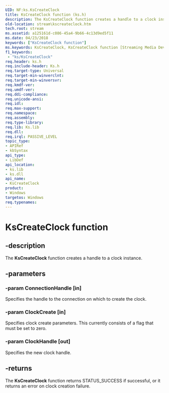 ```yaml
---
UID: NF:ks.KsCreateClock
title: KsCreateClock function (ks.h)
description: The KsCreateClock function creates a handle to a clock instance.
old-location: stream\kscreateclock.htm
tech.root: stream
ms.assetid: a125161d-c086-45a4-9b66-4c13d9ed5f11
ms.date: 04/23/2018
keywords: ["KsCreateClock function"]
ms.keywords: KsCreateClock, KsCreateClock function [Streaming Media Devices], ks/KsCreateClock, ksfunc_ba840ce8-a1c9-4ede-8d2e-6e2829ad9b11.xml, stream.kscreateclock
f1_keywords:
 - "ks/KsCreateClock"
req.header: ks.h
req.include-header: Ks.h
req.target-type: Universal
req.target-min-winverclnt: 
req.target-min-winversvr: 
req.kmdf-ver: 
req.umdf-ver: 
req.ddi-compliance: 
req.unicode-ansi: 
req.idl: 
req.max-support: 
req.namespace: 
req.assembly: 
req.type-library: 
req.lib: Ks.lib
req.dll: 
req.irql: PASSIVE_LEVEL
topic_type:
- APIRef
- kbSyntax
api_type:
- LibDef
api_location:
- ks.lib
- ks.dll
api_name:
- KsCreateClock
product:
- Windows
targetos: Windows
req.typenames: 
---
```


# KsCreateClock function


## -description


The <b>KsCreateClock</b> function creates a handle to a clock instance. 


## -parameters




### -param ConnectionHandle [in]

Specifies the handle to the connection on which to create the clock.


### -param ClockCreate [in]

Specifies clock create parameters. This currently consists of a flag that must be set to zero.


### -param ClockHandle [out]

Specifies the new clock handle.


## -returns



The <b>KsCreateClock</b> function returns STATUS_SUCCESS if successful, or it returns an error on clock creation failure.



